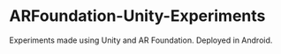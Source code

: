 # ARFoundation-Unity-Experiments
Experiments made using Unity and AR Foundation. Deployed in Android.
